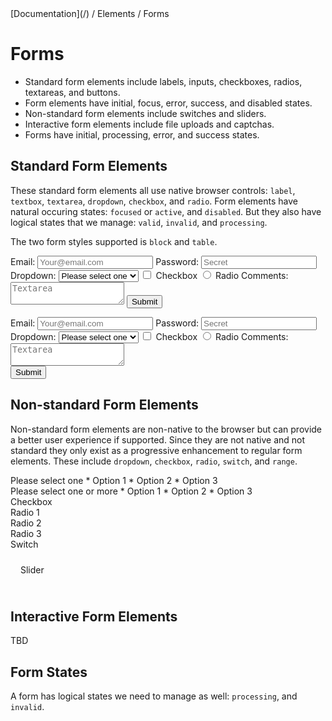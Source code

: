 <div class="breadcrumbs">
[Documentation](/) / Elements / Forms
</div>

# Forms

*   Standard form elements include labels, inputs, checkboxes, radios, textareas, and buttons.
*   Form elements have initial, focus, error, success, and disabled states.
*   Non-standard form elements include switches and sliders.
*   Interactive form elements include file uploads and captchas.
*   Forms have initial, processing, error, and success states.

## Standard Form Elements

These standard form elements all use native browser controls: `label`, `textbox`, `textarea`, `dropdown`, `checkbox`, and `radio`. Form elements have natural occuring states: `focused` or `active`, and `disabled`. But they also have logical states that we manage: `valid`, `invalid`, and `processing`.

The two form styles supported is `block` and `table`.

<div class="flex -pad">
<div>
<form><label><span>Email:</span> <input type="text" placeholder="Your@email.com"> </label> <label> <span>Password:</span> <input type="password" placeholder="Secret"> </label> <label> <span>Dropdown:</span> <select> <option>Please select one</option> <option>Option 1</option> <option>Option 2</option> <option>Option 3</option> </select> </label> <label> <span></span> <input type="checkbox"> Checkbox</label> <label> <span></span> <input type="radio"> Radio</label> <label> <span>Comments:</span> <textarea placeholder="Textarea"></textarea> </label> <button>Submit</button></form>
</div>
<div>
<form class="-table"><label><span>Email:</span> <input type="text" placeholder="Your@email.com"> </label> <label> <span>Password:</span> <input type="password" placeholder="Secret"> </label> <label> <span>Dropdown:</span> <select> <option>Please select one</option> <option>Option 1</option> <option>Option 2</option> <option>Option 3</option> </select> </label> <label> <span></span> <input type="checkbox"> Checkbox</label> <label> <span></span> <input type="radio"> Radio</label> <label><span>Comments:</span> <textarea placeholder="Textarea"></textarea></label>
<div><span></span><button>Submit</button></div>
</form>
</div>
</div>

## Non-standard Form Elements

Non-standard form elements are non-native to the browser but can provide a better user experience if supported. Since they are not native and not standard they only exist as a progressive enhancement to regular form elements. These include `dropdown`, `checkbox`, `radio`, `switch`, and `range`.

<div class="flex -pad">
<div>
<div class="select"><span>Please select one</span>
*   Option 1
*   Option 2
*   Option 3
</div>
<div class="select" data-ismultiple="true"><span>Please select one or more</span>
*   Option 1
*   Option 2
*   Option 3
</div>
</div>
<div>
<div>
<div class="checkbox"><span></span>Checkbox</div>
</div>
</div>
<div>
<div class="blocks">
<div class="radio"><span></span>Radio 1</div>
<div class="radio"><span></span>Radio 2</div>
<div class="radio"><span></span>Radio 3</div>
</div>
</div>
</div>
<div class="flex -pad">
<div>
<div class="switch"><span></span>Switch</div>
</div>
</div>
<div class="flex -pad">
<div>
<div class="slider">
<div class="slide"><span class="line"></span><span class="circle"></span></div>
</div>
</div>
<div style="line-height:66px;margin-left:1rem;">Slider</div>
</div>

## Interactive Form Elements

TBD

## Form States

A form has logical states we need to manage as well: `processing`, and `invalid`.